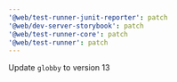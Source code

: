 ```yaml
---
'@web/test-runner-junit-reporter': patch
'@web/dev-server-storybook': patch
'@web/test-runner-core': patch
'@web/test-runner': patch
---
```


Update `globby` to version 13
